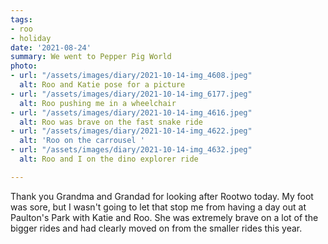 ```yaml
---
tags:
- roo
- holiday
date: '2021-08-24'
summary: We went to Pepper Pig World
photo:
- url: "/assets/images/diary/2021-10-14-img_4608.jpeg"
  alt: Roo and Katie pose for a picture
- url: "/assets/images/diary/2021-10-14-img_6177.jpeg"
  alt: Roo pushing me in a wheelchair
- url: "/assets/images/diary/2021-10-14-img_4616.jpeg"
  alt: Roo was brave on the fast snake ride
- url: "/assets/images/diary/2021-10-14-img_4622.jpeg"
  alt: 'Roo on the carrousel '
- url: "/assets/images/diary/2021-10-14-img_4632.jpeg"
  alt: Roo and I on the dino explorer ride

---
```

Thank you Grandma and Grandad for looking after Rootwo today. My foot was sore, but I wasn't going to let that stop me from having a day out at Paulton's Park with Katie and Roo. She was extremely brave on a lot of the bigger rides and had clearly moved on from the smaller rides this year.